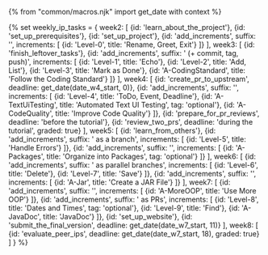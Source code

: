 {% from "common/macros.njk" import get_date with context %}

{% set weekly_ip_tasks = {
week2: [
  {id: 'learn_about_the_project'},
  {id: 'set_up_prerequisites'},
  {id: 'set_up_project'},
  {id: 'add_increments', suffix: '', increments: [
    {id: 'Level-0', title: 'Rename, Greet, Exit'}
  ]}
],
week3: [
  {id: 'finish_leftover_tasks'},
  {id: 'add_increments', suffix: ' (+ commit, tag, push)', increments: [
    {id: 'Level-1', title: 'Echo'},
    {id: 'Level-2', title: 'Add, List'},
    {id: 'Level-3', title: 'Mark as Done'},
    {id: 'A-CodingStandard', title: 'Follow the Coding Standard'}
  ]}
],
week4: [
  {id: 'create_pr_to_upstream', deadline: get_date(date_w4_start, 0)},
  {id: 'add_increments', suffix: '', increments: [
    {id: 'Level-4', title: 'ToDo, Event, Deadline'},
    {id: 'A-TextUiTesting', title: 'Automated Text UI Testing', tag: 'optional'},
    {id: 'A-CodeQuality', title: 'Improve Code Quality'}
  ]},
  {id: 'prepare_for_pr_reviews', deadline: 'before the tutorial'},
  {id: 'review_two_prs', deadline: 'during the tutorial', graded: true}
],
week5: [
  {id: 'learn_from_others'},
  {id: 'add_increments', suffix: ' as a branch', increments:  [
    {id: 'Level-5', title: 'Handle Errors'}
  ]},
  {id: 'add_increments', suffix: '', increments:  [
    {id: 'A-Packages', title: 'Organize into Packages', tag: 'optional'}
  ]}
],
week6: [
  {id: 'add_increments', suffix: ' as parallel branches', increments:  [
    {id: 'Level-6', title: 'Delete'},
    {id: 'Level-7', title: 'Save'}
  ]},
  {id: 'add_increments', suffix: '', increments:  [
    {id: 'A-Jar', title: 'Create a JAR File'}
  ]}
],
week7: [
  {id: 'add_increments', suffix: '', increments:  [
    {id: 'A-MoreOOP', title: 'Use More OOP'}
  ]},
    {id: 'add_increments', suffix: ' as PRs', increments:  [
    {id: 'Level-8', title: 'Dates and Times', tag: 'optional'},
    {id: 'Level-9', title: 'Find'},
    {id: 'A-JavaDoc', title: 'JavaDoc'}
  ]},
  {id: 'set_up_website'},
  {id: 'submit_the_final_version', deadline:  get_date(date_w7_start, 11)}
],
week8: [
  {id: 'evaluate_peer_ips', deadline: get_date(date_w7_start, 18), graded: true}
]
} %}
